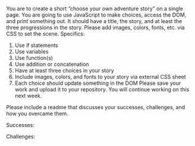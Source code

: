 You are to create a short “choose your own adventure story” on a
single page. You are going to use JavaScript to make choices, access
the DOM, and print something out. It should have a title, the story,
and at least the three progressions in the story. Please add images,
colors, fonts, etc. via CSS to set the scene.
Specifics:
1. Use if statements
2. Use variables
3. Use function(s)
4. Use addition or concatenation
5. Have at least three choices in your story
6. Include images, colors, and fonts to your story via external CSS
sheet
7. Each choice should update something in the DOM
Please save your work and upload it to your repository. You will
continue working on this next week.

Please include a readme that discusses your successes, challenges, and
how you overcame them.

Successes:

Challenges:
